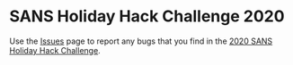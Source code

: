 # SANS Holiday Hack Challenge 2020

Use the [Issues](https://github.com/CounterHack/HolidayHack2018/issues) page to report any bugs that you find in the [2020 SANS Holiday Hack Challenge](https://2020.kringlecon.com/).
